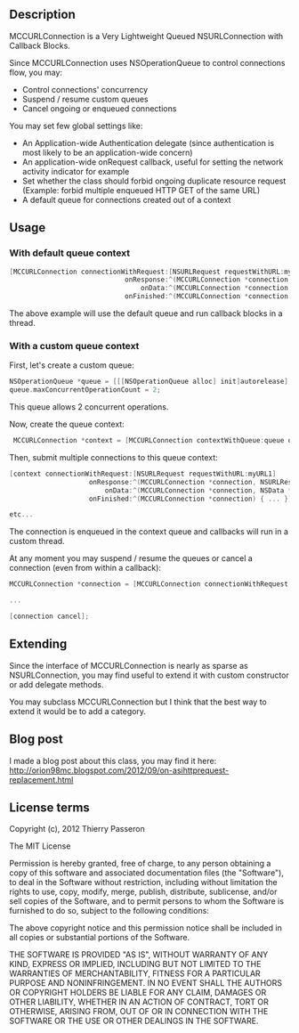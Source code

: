 ## Description

MCCURLConnection is a Very Lightweight Queued NSURLConnection with Callback Blocks.

Since MCCURLConnection uses NSOperationQueue to control connections flow, you may:

* Control connections' concurrency
* Suspend / resume custom queues
* Cancel ongoing or enqueued connections

You may set few global settings like:

* An Application-wide Authentication delegate (since authentication is most likely to be an application-wide concern)
* An application-wide onRequest callback, useful for setting the network activity indicator for example
* Set whether the class should forbid ongoing duplicate resource request (Example: forbid multiple enqueued HTTP GET of the same URL)
* A default queue for connections created out of a context

## Usage

### With default queue context 

```objective-c
[MCCURLConnection connectionWithRequest:[NSURLRequest requestWithURL:myURL]
                             onResponse:^(MCCURLConnection *connection, NSURLResponse *response) { ... }
                                 onData:^(MCCURLConnection *connection, NSData *chunk) { ... }
                             onFinished:^(MCCURLConnection *connection, NSError *error, NSInteger status) { ... }];
```

The above example will use the default queue and run callback blocks in a thread.

### With a custom queue context

First, let's create a custom queue:

```objective-c
NSOperationQueue *queue = [[[NSOperationQueue alloc] init]autorelease];
queue.maxConcurrentOperationCount = 2;
```

This queue allows 2 concurrent operations.

Now, create the queue context:

```objective-c
 MCCURLConnection *context = [MCCURLConnection contextWithQueue:queue onRequest:nil];
```

Then, submit multiple connections to this queue context:

```objective-c
[context connectionWithRequest:[NSURLRequest requestWithURL:myURL1]
                    onResponse:^(MCCURLConnection *connection, NSURLResponse *response) { ... }
                        onData:^(MCCURLConnection *connection, NSData *chunk) { ... }
                    onFinished:^(MCCURLConnection *connection) { ... }];

etc...
```

The connection is enqueued in the context queue and callbacks will run in a custom thread.

At any moment you may suspend / resume the queues or cancel a connection (even from within a callback):

```objective-c
MCCURLConnection *connection = [MCCURLConnection connectionWithRequest:[NSURLRequest requestWithURL:myURL1] onResponse:nil onData:nil onFinished:nil];

...

[connection cancel];
```

## Extending

Since the interface of MCCURLConnection is nearly as sparse as NSURLConnection, you may find useful to extend it with custom constructor or add delegate methods. 

You may subclass MCCURLConnection but I think that the best way to extend it would be to add a category.


## Blog post

I made a blog post about this class, you may find it here: http://orion98mc.blogspot.com/2012/09/on-asihttprequest-replacement.html


## License terms

Copyright (c), 2012 Thierry Passeron

The MIT License

Permission is hereby granted, free of charge, to any person obtaining a copy of this software and associated documentation files (the "Software"), to deal in the Software without restriction, including without limitation the rights to use, copy, modify, merge, publish, distribute, sublicense, and/or sell copies of the Software, and to permit persons to whom the Software is furnished to do so, subject to the following conditions:

The above copyright notice and this permission notice shall be included in all copies or substantial portions of the Software.

THE SOFTWARE IS PROVIDED "AS IS", WITHOUT WARRANTY OF ANY KIND, EXPRESS OR IMPLIED, INCLUDING BUT NOT LIMITED TO THE WARRANTIES OF MERCHANTABILITY, FITNESS FOR A PARTICULAR PURPOSE AND NONINFRINGEMENT. IN NO EVENT SHALL THE AUTHORS OR COPYRIGHT HOLDERS BE LIABLE FOR ANY CLAIM, DAMAGES OR OTHER LIABILITY, WHETHER IN AN ACTION OF CONTRACT, TORT OR OTHERWISE, ARISING FROM, OUT OF OR IN CONNECTION WITH THE SOFTWARE OR THE USE OR OTHER DEALINGS IN THE SOFTWARE.
